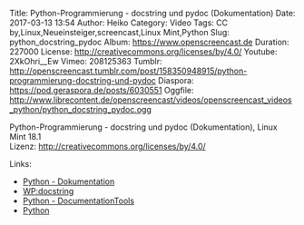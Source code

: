 Title: Python-Programmierung - docstring und pydoc (Dokumentation)
Date: 2017-03-13 13:54
Author: Heiko
Category: Video
Tags: CC by,Linux,Neueinsteiger,screencast,Linux Mint,Python
Slug: python_docstring_pydoc
Album: https://www.openscreencast.de
Duration: 227000
License: http://creativecommons.org/licenses/by/4.0/
Youtube: 2XkOhri__Ew
Vimeo: 208125363
Tumblr: http://openscreencast.tumblr.com/post/158350948915/python-programmierung-docstring-und-pydoc
Diaspora: https://pod.geraspora.de/posts/6030551
Oggfile: http://www.librecontent.de/openscreencast/videos/openscreencast_videos_python/python_docstring_pydoc.ogg

Python-Programmierung - docstring und pydoc (Dokumentation), Linux Mint 18.1  
Lizenz: <http://creativecommons.org/licenses/by/4.0/>

Links:

  * [Python - Dokumentation](http://docs.python-guide.org/en/latest/writing/documentation/ "Link zu python-guide.org")
  * [WP:docstring](https://en.wikipedia.org/wiki/Docstring "Link zu wikipedia.org")
  * [Python - DocumentationTools](https://wiki.python.org/moin/DocumentationTools "Link zu python.org")
  * [Python](https://python.swaroopch.com/ "Link zu swaroopch.com/")

